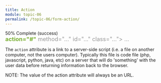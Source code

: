```yaml
---
title: Action
module: topic-06
permalink: /topic-06/form-action/
---
```


<div class="divider-heading"></div>


<div class="panel panel-success">
  <div class="progress" style="margin-bottom: 0; border-bottom-left-radius: 0; border-bottom-right-radius: 0;">
    <div class="progress-bar progress-bar-success progress-bar-striped" role="progressbar" aria-valuenow="50" aria-valuemin="0" aria-valuemax="100" style="width: 50%">
      <span class="sr-only">50% Complete (success)</span>
    </div>
  </div>
  <div class="panel-body">
    <p style="font-size: large; margin: 0;"><span style="color: #999"><form</span> <span style="color: #79AF33; font-weight: bold;">action="#"</span> <span style="color: #999">method="..." id="..." class="..."> ... </form></span></p>
  </div>
</div>


The `action` attribute is a link to a server-side script (i.e. a file on another computer, not the users computer). Typically this file is code file (php, javascript, python, java, etc) on a server that will do 'something' with the user data before returning information back to the browser.

<span class="label label-info">NOTE:</span> The value of the action attribute will always be an URL.
